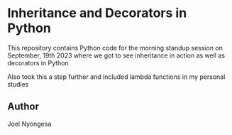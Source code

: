 # Inheritance and Decorators in Python

This repository contains Python code for the morning standup session on September, 19th 2023 where we got to see inheritance in action as well as decorators in Python

Also took this a step further and included lambda functions in my personal studies

## Author

Joel Nyongesa
